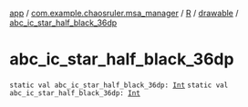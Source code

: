 [app](../../../index.md) / [com.example.chaosruler.msa_manager](../../index.md) / [R](../index.md) / [drawable](index.md) / [abc_ic_star_half_black_36dp](.)

# abc_ic_star_half_black_36dp

`static val abc_ic_star_half_black_36dp: `[`Int`](https://kotlinlang.org/api/latest/jvm/stdlib/kotlin/-int/index.html)
`static val abc_ic_star_half_black_36dp: `[`Int`](https://kotlinlang.org/api/latest/jvm/stdlib/kotlin/-int/index.html)